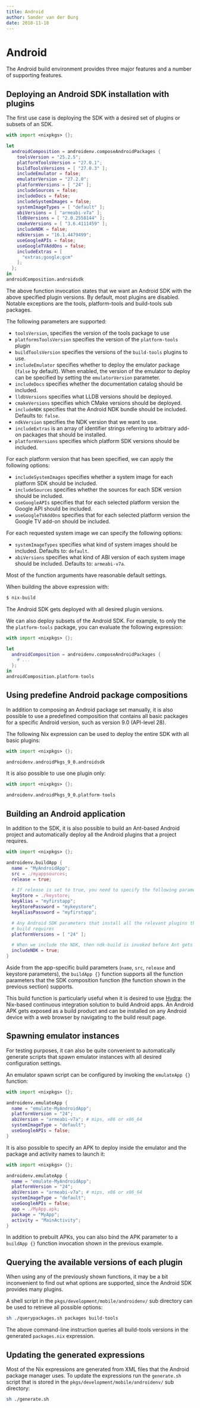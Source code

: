```yaml
---
title: Android
author: Sander van der Burg
date: 2018-11-18
---
```

# Android

The Android build environment provides three major features and a number of
supporting features.

Deploying an Android SDK installation with plugins
--------------------------------------------------
The first use case is deploying the SDK with a desired set of plugins or subsets
of an SDK.

```nix
with import <nixpkgs> {};

let
  androidComposition = androidenv.composeAndroidPackages {
    toolsVersion = "25.2.5";
    platformToolsVersion = "27.0.1";
    buildToolsVersions = [ "27.0.3" ];
    includeEmulator = false;
    emulatorVersion = "27.2.0";
    platformVersions = [ "24" ];
    includeSources = false;
    includeDocs = false;
    includeSystemImages = false;
    systemImageTypes = [ "default" ];
    abiVersions = [ "armeabi-v7a" ];
    lldbVersions = [ "2.0.2558144" ];
    cmakeVersions = [ "3.6.4111459" ];
    includeNDK = false;
    ndkVersion = "16.1.4479499";
    useGoogleAPIs = false;
    useGoogleTVAddOns = false;
    includeExtras = [
      "extras;google;gcm"
    ];
  };
in
androidComposition.androidsdk
```

The above function invocation states that we want an Android SDK with the above
specified plugin versions. By default, most plugins are disabled. Notable
exceptions are the tools, platform-tools and build-tools sub packages.

The following parameters are supported:

* `toolsVersion`, specifies the version of the tools package to use
* `platformsToolsVersion` specifies the version of the `platform-tools` plugin
* `buildToolsVersion` specifies the versions of the `build-tools` plugins to
  use.
* `includeEmulator` specifies whether to deploy the emulator package (`false`
  by default). When enabled, the version of the emulator to deploy can be
  specified by setting the `emulatorVersion` parameter.
* `includeDocs` specifies whether the documentation catalog should be included.
* `lldbVersions` specifies what LLDB versions should be deployed.
* `cmakeVersions` specifies which CMake versions should be deployed.
* `includeNDK` specifies that the Android NDK bundle should be included.
  Defaults to: `false`.
* `ndkVersion` specifies the NDK version that we want to use.
* `includeExtras` is an array of identifier strings referring to arbitrary
  add-on packages that should be installed.
* `platformVersions` specifies which platform SDK versions should be included.

For each platform version that has been specified, we can apply the following
options:

* `includeSystemImages` specifies whether a system image for each platform SDK
  should be included.
* `includeSources` specifies whether the sources for each SDK version should be
  included.
* `useGoogleAPIs` specifies that for each selected platform version the
  Google API should be included.
* `useGoogleTVAddOns` specifies that for each selected platform version the
  Google TV add-on should be included.

For each requested system image we can specify the following options:

* `systemImageTypes` specifies what kind of system images should be included.
  Defaults to: `default`.
* `abiVersions` specifies what kind of ABI version of each system image should
  be included. Defaults to: `armeabi-v7a`.

Most of the function arguments have reasonable default settings.

When building the above expression with:

```bash
$ nix-build
```

The Android SDK gets deployed with all desired plugin versions.

We can also deploy subsets of the Android SDK. For example, to only the the
`platform-tools` package, you can evaluate the following expression:

```nix
with import <nixpkgs> {};

let
  androidComposition = androidenv.composeAndroidPackages {
    # ...
  };
in
androidComposition.platform-tools
```

Using predefine Android package compositions
--------------------------------------------
In addition to composing an Android package set manually, it is also possible
to use a predefined composition that contains all basic packages for a specific
Android version, such as version 9.0 (API-level 28).

The following Nix expression can be used to deploy the entire SDK with all basic
plugins:

```nix
with import <nixpkgs> {};

androidenv.androidPkgs_9_0.androidsdk
```

It is also possible to use one plugin only:

```nix
with import <nixpkgs> {};

androidenv.androidPkgs_9_0.platform-tools
```

Building an Android application
-------------------------------
In addition to the SDK, it is also possible to build an Ant-based Android
project and automatically deploy all the Android plugins that a project
requires.

```nix
with import <nixpkgs> {};

androidenv.buildApp {
  name = "MyAndroidApp";
  src = ./myappsources;
  release = true;

  # If release is set to true, you need to specify the following parameters
  keyStore = ./keystore;
  keyAlias = "myfirstapp";
  keyStorePassword = "mykeystore";
  keyAliasPassword = "myfirstapp";

  # Any Android SDK parameters that install all the relevant plugins that a
  # build requires
  platformVersions = [ "24" ];

  # When we include the NDK, then ndk-build is invoked before Ant gets invoked
  includeNDK = true;
}
```

Aside from the app-specific build parameters (`name`, `src`, `release` and
keystore parameters), the `buildApp {}` function supports all the function
parameters that the SDK composition function (the function shown in the
previous section) supports.

This build function is particularly useful when it is desired to use
[Hydra](http://nixos.org/hydra): the Nix-based continuous integration solution
to build Android apps. An Android APK gets exposed as a build product and can be
installed on any Android device with a web browser by navigating to the build
result page.

Spawning emulator instances
---------------------------
For testing purposes, it can also be quite convenient to automatically generate
scripts that spawn emulator instances with all desired configuration settings.

An emulator spawn script can be configured by invoking the `emulateApp {}`
function:

```nix
with import <nixpkgs> {};

androidenv.emulateApp {
  name = "emulate-MyAndroidApp";
  platformVersion = "24";
  abiVersion = "armeabi-v7a"; # mips, x86 or x86_64
  systemImageType = "default";
  useGoogleAPIs = false;
}
```

It is also possible to specify an APK to deploy inside the emulator
and the package and activity names to launch it:

```nix
with import <nixpkgs> {};

androidenv.emulateApp {
  name = "emulate-MyAndroidApp";
  platformVersion = "24";
  abiVersion = "armeabi-v7a"; # mips, x86 or x86_64
  systemImageType = "default";
  useGoogleAPIs = false;
  app = ./MyApp.apk;
  package = "MyApp";
  activity = "MainActivity";
}
```

In addition to prebuilt APKs, you can also bind the APK parameter to a
`buildApp {}` function invocation shown in the previous example.

Querying the available versions of each plugin
----------------------------------------------
When using any of the previously shown functions, it may be a bit inconvenient
to find out what options are supported, since the Android SDK provides many
plugins.

A shell script in the `pkgs/development/mobile/androidenv/` sub directory can be used to retrieve all
possible options:

```bash
sh ./querypackages.sh packages build-tools
```

The above command-line instruction queries all build-tools versions in the
generated `packages.nix` expression.

Updating the generated expressions
----------------------------------
Most of the Nix expressions are generated from XML files that the Android
package manager uses. To update the expressions run the `generate.sh` script
that is stored in the `pkgs/development/mobile/androidenv/` sub directory:

```bash
sh ./generate.sh
```
